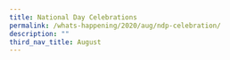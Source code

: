 ```yaml
---
title: National Day Celebrations
permalink: /whats-happening/2020/aug/ndp-celebration/
description: ""
third_nav_title: August
---
```

